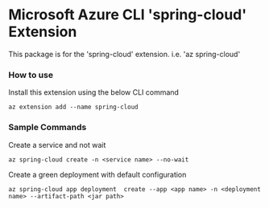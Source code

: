 Microsoft Azure CLI 'spring-cloud' Extension
==========================================

This package is for the 'spring-cloud' extension.
i.e. 'az spring-cloud'

### How to use ###
Install this extension using the below CLI command
```
az extension add --name spring-cloud
```

### Sample Commands ###
Create a service and not wait
```
az spring-cloud create -n <service name> --no-wait
```
Create a green deployment with default configuration
```
az spring-cloud app deployment  create --app <app name> -n <deployment name> --artifact-path <jar path>
```
